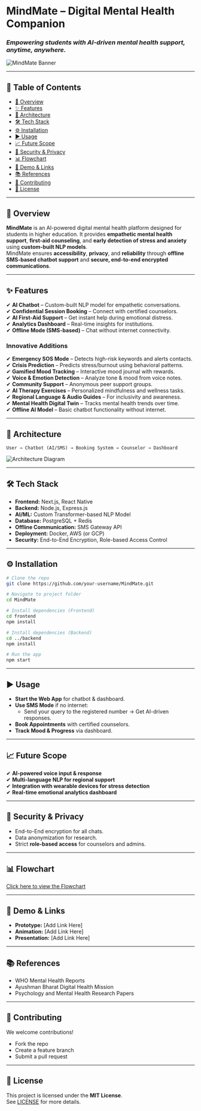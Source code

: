 
# MindMate – Digital Mental Health Companion
### *Empowering students with AI-driven mental health support, anytime, anywhere.*

![MindMate Banner](https://via.placeholder.com/1200x300.png?text=MindMate+-+Your+Mental+Health+Companion)

---

## 📌 Table of Contents
- [🚀 Overview](#-overview)
- [✨ Features](#-features)
- [🧠 Architecture](#-architecture)
- [🛠️ Tech Stack](#️-tech-stack)
- [⚙️ Installation](#️-installation)
- [▶️ Usage](#️-usage)
- [📈 Future Scope](#-future-scope)
- [🔐 Security & Privacy](#-security--privacy)
- [📊 Flowchart](#-flowchart)
- [🎥 Demo & Links](#-demo--links)
- [📚 References](#-references)
- [🤝 Contributing](#-contributing)
- [📜 License](#-license)

---

## 🚀 Overview
**MindMate** is an AI-powered digital mental health platform designed for students in higher education. It provides **empathetic mental health support**, **first-aid counseling**, and **early detection of stress and anxiety** using **custom-built NLP models**.  
MindMate ensures **accessibility**, **privacy**, and **reliability** through **offline SMS-based chatbot support** and **secure, end-to-end encrypted communications**.

---

## ✨ Features
✔ **AI Chatbot** – Custom-built NLP model for empathetic conversations.  
✔ **Confidential Session Booking** – Connect with certified counselors.  
✔ **AI First-Aid Support** – Get instant help during emotional distress.  
✔ **Analytics Dashboard** – Real-time insights for institutions.  
✔ **Offline Mode (SMS-based)** – Chat without internet connectivity.  

### **Innovative Additions**
✔ **Emergency SOS Mode** – Detects high-risk keywords and alerts contacts.  
✔ **Crisis Prediction** – Predicts stress/burnout using behavioral patterns.  
✔ **Gamified Mood Tracking** – Interactive mood journal with rewards.  
✔ **Voice & Emotion Detection** – Analyze tone & mood from voice notes.  
✔ **Community Support** – Anonymous peer support groups.  
✔ **AI Therapy Exercises** – Personalized mindfulness and wellness tasks.  
✔ **Regional Language & Audio Guides** – For inclusivity and awareness.  
✔ **Mental Health Digital Twin** – Tracks mental health trends over time.  
✔ **Offline AI Model** – Basic chatbot functionality without internet.  

---

## 🧠 Architecture
```
User → Chatbot (AI/SMS) → Booking System → Counselor → Dashboard
```
![Architecture Diagram](https://via.placeholder.com/800x400.png?text=System+Architecture)

---

## 🛠️ Tech Stack
- **Frontend:** Next.js, React Native  
- **Backend:** Node.js, Express.js  
- **AI/ML:** Custom Transformer-based NLP Model  
- **Database:** PostgreSQL + Redis  
- **Offline Communication:** SMS Gateway API  
- **Deployment:** Docker, AWS (or GCP)  
- **Security:** End-to-End Encryption, Role-based Access Control  

---

## ⚙️ Installation
```bash
# Clone the repo
git clone https://github.com/your-username/MindMate.git

# Navigate to project folder
cd MindMate

# Install dependencies (Frontend)
cd frontend
npm install

# Install dependencies (Backend)
cd ../backend
npm install

# Run the app
npm start
```

---

## ▶️ Usage
- **Start the Web App** for chatbot & dashboard.
- **Use SMS Mode** if no internet:  
  - Send your query to the registered number → Get AI-driven responses.
- **Book Appointments** with certified counselors.
- **Track Mood & Progress** via dashboard.

---

## 📈 Future Scope
✔ **AI-powered voice input & response**  
✔ **Multi-language NLP for regional support**  
✔ **Integration with wearable devices for stress detection**  
✔ **Real-time emotional analytics dashboard**  

---

## 🔐 Security & Privacy
- End-to-End encryption for all chats.
- Data anonymization for research.
- Strict **role-based access** for counselors and admins.

---

## 📊 Flowchart
[Click here to view the Flowchart](https://excalidraw.com/#json=g9dkUq0HsNITNItepr3wt,DW6GsW_aQSZj3C_OY9hd7w)

---

## 🎥 Demo & Links
- **Prototype:** [Add Link Here]  
- **Animation:** [Add Link Here]  
- **Presentation:** [Add Link Here]  

---

## 📚 References
- WHO Mental Health Reports  
- Ayushman Bharat Digital Health Mission  
- Psychology and Mental Health Research Papers  

---

## 🤝 Contributing
We welcome contributions!  
- Fork the repo
- Create a feature branch
- Submit a pull request

---

## 📜 License
This project is licensed under the **MIT License**.  
See [LICENSE](LICENSE) for more details.
